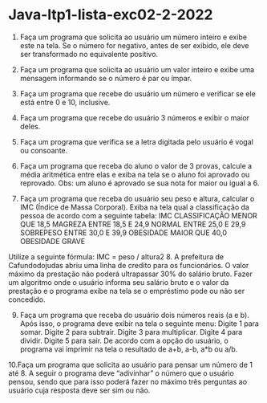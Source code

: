 # Java-ltp1-lista-exc02-2-2022

1. Faça um programa que solicita ao usuário um número inteiro e exibe este na tela. Se o número
for negativo, antes de ser exibido, ele deve ser transformado no equivalente positivo.

2. Faça um programa que solicita ao usuário um valor inteiro e exibe uma mensagem informando se
o número é par ou ímpar.

3. Faça um programa que recebe do usuário um número e verificar se ele está entre 0 e 10,
inclusive.

4. Faça um programa que recebe do usuário 3 números e exibir o maior deles.

5. Faça um programa que verifica se a letra digitada pelo usuário é vogal ou consoante.

6. Faça um programa que receba do aluno o valor de 3 provas, calcule a média aritmética entre
elas e exiba na tela se o aluno foi aprovado ou reprovado. Obs: um aluno é aprovado se sua nota
for maior ou igual a 6.

7. Faça um programa que receba do usuário seu peso e altura, calcular o IMC (Índice de Massa
Corporal). Exiba na tela qual a classificação da pessoa de acordo com a seguinte tabela:
IMC CLASSIFICAÇÃO
MENOR QUE 18,5 MAGREZA
ENTRE 18,5 E 24,9 NORMAL
ENTRE 25,0 E 29,9 SOBREPESO
ENTRE 30,0 E 39,9 OBESIDADE
MAIOR QUE 40,0 OBESIDADE GRAVE

Utilize a seguinte fórmula: IMC = peso / altura2
8. A prefeitura de Cafundodojudas abriu uma linha de credito para os funcionários. O valor máximo
da prestação não poderá ultrapassar 30% do salário bruto. Fazer um algoritmo onde o usuário
informa seu salário bruto e o valor da prestação e o programa exibe na tela se o empréstimo
pode ou não ser concedido.

9. Faça um programa que receba do usuário dois números reais (a e b). Após isso, o programa
deve exibir na tela o seguinte menu:
Digite 1 para somar.
Digite 2 para subtrair.
Digite 3 para multiplicar.
Digite 4 para dividir.
Digite 5 para sair.
De acordo com a opção do usuário, o programa vai imprimir na tela o resultado de a+b, a-b, a*b
ou a/b.

10.Faça um programa que solicita ao usuário para pensar um número de 1 até 8. A seguir o
programa deve “adivinhar” o número que o usuário pensou, sendo que para isso poderá fazer no
máximo três perguntas ao usuário cuja resposta deve ser sim ou não.
